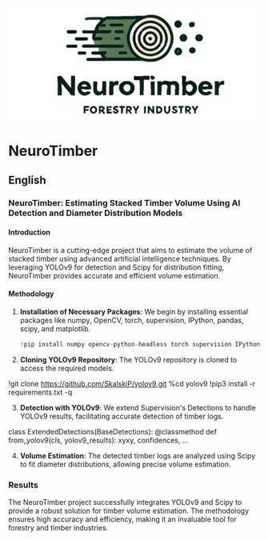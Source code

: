 ![](https://github.com/Casas846/NeuroTimber/blob/main/Logo.png)

# NeuroTimber

## English

### NeuroTimber: Estimating Stacked Timber Volume Using AI Detection and Diameter Distribution Models

#### Introduction
NeuroTimber is a cutting-edge project that aims to estimate the volume of stacked timber using advanced artificial intelligence techniques. By leveraging YOLOv9 for detection and Scipy for distribution fitting, NeuroTimber provides accurate and efficient volume estimation.

#### Methodology
1. **Installation of Necessary Packages**: 
   We begin by installing essential packages like numpy, OpenCV, torch, supervision, IPython, pandas, scipy, and matplotlib.
   ```python
   !pip install numpy opencv-python-headless torch supervision IPython pandas scipy matplotlib
   
2. **Cloning YOLOv9 Repository**:
   The YOLOv9 repository is cloned to access the required models.

!git clone https://github.com/SkalskiP/yolov9.git
%cd yolov9
!pip3 install -r requirements.txt -q

3. **Detection with YOLOv9**:
  We extend Supervision's Detections to handle YOLOv9 results, facilitating accurate detection of timber logs.

class ExtendedDetections(BaseDetections):
    @classmethod
    def from_yolov9(cls, yolov9_results):
        xyxy, confidences, ...

4.  **Volume Estimation**:
  The detected timber logs are analyzed using Scipy to fit diameter distributions, allowing precise volume estimation.

### Results
The NeuroTimber project successfully integrates YOLOv9 and Scipy to provide a robust solution for timber volume estimation. The methodology ensures high accuracy and efficiency, making it an invaluable tool for forestry and timber industries.
